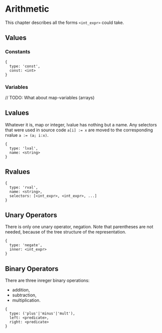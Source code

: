
# Arithmetic

This chapter describes all the forms `<int_expr>` could take.

## Values

### Constants

```
{
  type: 'const',
  const: <int>
}
```

### Variables

// TODO: What about map-variables (arrays)

## Lvalues

Whatever it is, map or integer, lvalue has
nothing but a name. Any selectors that were used
in source code `a[i] := x` are moved to the
corresponding rvalue `a := (a; i:x)`.

```
{
  type: 'lval',
  name: <string>
}
```

## Rvalues

```
{
  type: 'rval',
  name: <string>,
  selectors: [<int_expr>, <int_expr>, ...]
}
```

## Unary Operators

There is only one unary operator, negation.
Note that parentheses are not needed, because of
the tree structure of the representation.

```
{
  type: 'negate',
  inner: <int_expr>
}
```

## Binary Operators

There are three inreger binary operations:
- addition,
- subtraction,
- multiplication.

```
{
  type: ('plus'|'minus'|'mult'),
  left: <predicate>,
  right: <predicate>
}
```

